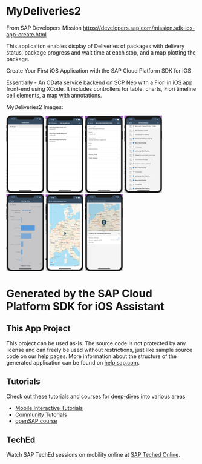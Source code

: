 # MyDeliveries2 
From SAP Developers Mission https://developers.sap.com/mission.sdk-ios-app-create.html

This applicaiton enables display of Deliveries of packages with delivery status, package progress and wait time at each stop, and a map plotting the package.

Create Your First iOS Application with the SAP Cloud Platform SDK for iOS

Essentially - An OData service backend on SCP Neo with a Fiori in iOS app front-end using XCode.
It includes controllers for table, charts, Fiori timeline cell elements, a map with annotations. 

MyDeliveries2 Images:

<img src="images/MyDeliveries2-1.png" width="100">
<img src="images/MyDeliveries2-2.png" width="100">
<img src="images/MyDeliveries2-3.png" width="100">
<img src="images/MyDeliveries2-4.png" width="100">
<img src="images/MyDeliveries2-5.png" width="100">
<img src="images/MyDeliveries2-6.png" width="100">
<img src="images/MyDeliveries2-7.png" width="100">

# Generated by the SAP Cloud Platform SDK for iOS Assistant

## This App Project
This project can be used as-is. The source code is not protected by any license and can freely be used without restrictions, just like sample source code on our help pages.
More information about the structure of the generated application can be found on [help.sap.com](https://help.sap.com/viewer/fc1a59c210d848babfb3f758a6f55cb1/3.1/en-US/c14683672e9d4df383e8fced4ea9a019.html).

## Tutorials
Check out these tutorials and courses for deep-dives into various areas
* [Mobile Interactive Tutorials](https://www.sap.com/developer/tutorial-navigator/mobile-interactive-tutorials.html)
* [Community Tutorials](https://www.sap.com/developer/topics/cloud-platform-sdk-for-ios.html)
* [openSAP course](https://open.sap.com/courses/ios2)

## TechEd
Watch SAP TechEd sessions on mobility online at [SAP Teched Online](http://www.sapteched.com/online).
